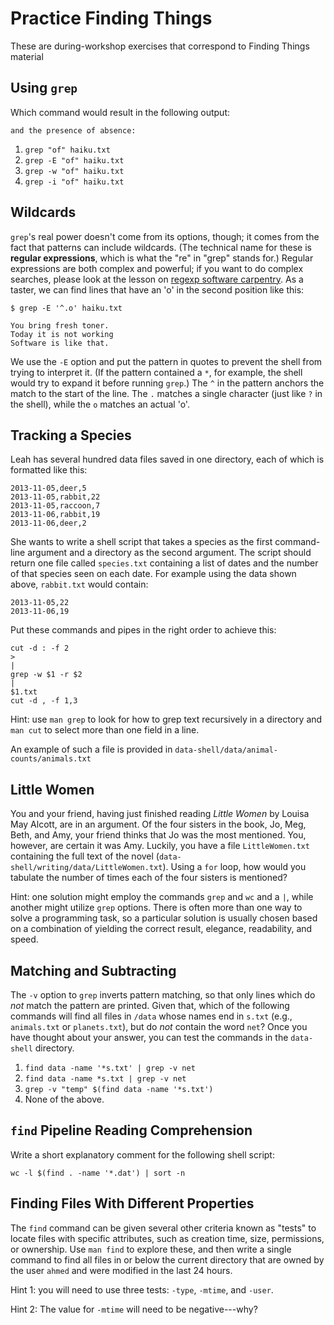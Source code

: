 # Practice Finding Things

These are during-workshop exercises that correspond to Finding Things material

## Using `grep`

Which command would result in the following output:

~~~
and the presence of absence:
~~~

1. `grep "of" haiku.txt`
2. `grep -E "of" haiku.txt`
3. `grep -w "of" haiku.txt`
4. `grep -i "of" haiku.txt`

## Wildcards

`grep`'s real power doesn't come from its options, though; it comes from the fact that patterns can include wildcards. (The technical name for
these is **regular expressions**, which is what the "re" in "grep" stands for.) Regular expressions are both complex
and powerful; if you want to do complex searches, please look at the lesson on [regexp software carpentry](http://v4.software-carpentry.org/regexp/index.html). As a taster, we can
find lines that have an 'o' in the second position like this:

~~~
$ grep -E '^.o' haiku.txt
~~~
~~~
You bring fresh toner.
Today it is not working
Software is like that.
~~~

We use the `-E` option and put the pattern in quotes to prevent the shell from trying to interpret it. (If the pattern contained a `*`, for
example, the shell would try to expand it before running `grep`.) The `^` in the pattern anchors the match to the start of the line. The `.`
matches a single character (just like `?` in the shell), while the `o` matches an actual 'o'.

## Tracking a Species

Leah has several hundred data files saved in one directory, each of which is formatted like this:

~~~
2013-11-05,deer,5
2013-11-05,rabbit,22
2013-11-05,raccoon,7
2013-11-06,rabbit,19
2013-11-06,deer,2
~~~

She wants to write a shell script that takes a species as the first command-line argument and a directory as the second argument. The script should return one file called `species.txt`
containing a list of dates and the number of that species seen on each date. For example using the data shown above, `rabbit.txt` would contain:

~~~
2013-11-05,22
2013-11-06,19
~~~

Put these commands and pipes in the right order to achieve this:
~~~
cut -d : -f 2
>
|
grep -w $1 -r $2
|
$1.txt
cut -d , -f 1,3
~~~

Hint: use `man grep` to look for how to grep text recursively in a directory and `man cut` to select more than one field in a line.

An example of such a file is provided in `data-shell/data/animal-counts/animals.txt`

## Little Women

You and your friend, having just finished reading *Little Women* by Louisa May Alcott, are in an argument.  Of the four sisters in the
book, Jo, Meg, Beth, and Amy, your friend thinks that Jo was the most mentioned.  You, however, are certain it was Amy.  Luckily, you
have a file `LittleWomen.txt` containing the full text of the novel (`data-shell/writing/data/LittleWomen.txt`).
Using a `for` loop, how would you tabulate the number of times each of the four sisters is mentioned?

Hint: one solution might employ the commands `grep` and `wc` and a `|`, while another might utilize `grep` options.
There is often more than one way to solve a programming task, so a particular solution is usually chosen based on a combination of
yielding the correct result, elegance, readability, and speed.


## Matching and Subtracting

The `-v` option to `grep` inverts pattern matching, so that only lines which do *not* match the pattern are printed. Given that, which of
the following commands will find all files in `/data` whose names end in `s.txt` (e.g., `animals.txt` or `planets.txt`), but do
*not* contain the word `net`? Once you have thought about your answer, you can test the commands in the `data-shell` directory.

1.  `find data -name '*s.txt' | grep -v net`
2.  `find data -name *s.txt | grep -v net`
3.  `grep -v "temp" $(find data -name '*s.txt')`
4.  None of the above.

## `find` Pipeline Reading Comprehension

Write a short explanatory comment for the following shell script:
~~~
wc -l $(find . -name '*.dat') | sort -n
~~~

## Finding Files With Different Properties

The `find` command can be given several other criteria known as "tests" to locate files with specific attributes, such as creation time, size,
permissions, or ownership.  Use `man find` to explore these, and then write a single command to find all files in or below the current directory
that are owned by the user `ahmed` and were modified in the last 24 hours.

Hint 1: you will need to use three tests: `-type`, `-mtime`, and `-user`.

Hint 2: The value for `-mtime` will need to be negative---why?

